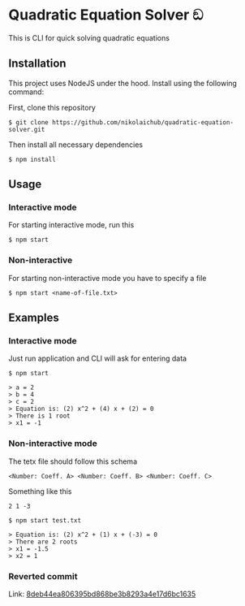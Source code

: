# Quadratic Equation Solver ඞ

This is CLI for quick solving quadratic equations

## Installation

This project uses NodeJS under the hood. Install using the following command:

First, clone this repository

```
$ git clone https://github.com/nikolaichub/quadratic-equation-solver.git
```

Then install all necessary dependencies

```
$ npm install
```

## Usage

### Interactive mode

For starting interactive mode, run this

```
$ npm start
```

### Non-interactive

For starting non-interactive mode you have to specify a file

```
$ npm start <name-of-file.txt>
```

## Examples

### Interactive mode

Just run application and CLI will ask for entering data

```
$ npm start

> a = 2
> b = 4
> c = 2
> Equation is: (2) x^2 + (4) x + (2) = 0
> There is 1 root
> x1 = -1
```

### Non-interactive mode

The tetx file should follow this schema

```
<Number: Coeff. A> <Number: Coeff. B> <Number: Coeff. C>
```

Something like this

```
2 1 -3
```

```
$ npm start test.txt

> Equation is: (2) x^2 + (1) x + (-3) = 0
> There are 2 roots
> x1 = -1.5
> x2 = 1
```

### Reverted commit
Link: [8deb44ea806395bd868be3b8293a4e17d6bc1635](https://github.com/nikolaichub/quadratic-equation-solver/commit/8deb44ea806395bd868be3b8293a4e17d6bc1635)
